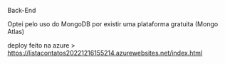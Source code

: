 Back-End

Optei pelo uso do MongoDB por existir uma plataforma gratuita (Mongo Atlas)

deploy feito na azure > https://listacontatos20221216155214.azurewebsites.net/index.html
